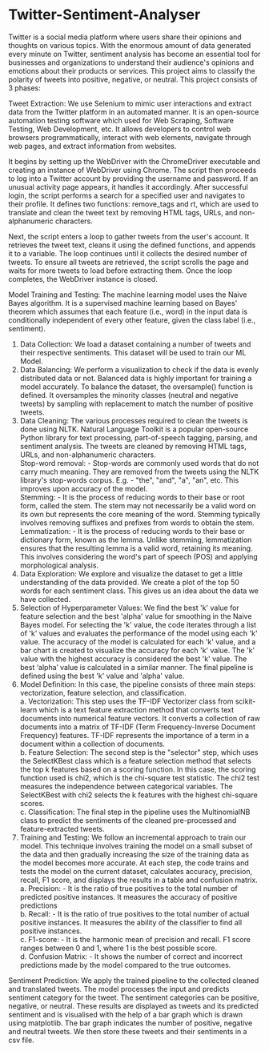 # Twitter-Sentiment-Analyser
Twitter is a social media platform where users share their opinions and thoughts on various topics. With the enormous amount of data generated every minute on Twitter, sentiment analysis has become an essential tool for businesses and organizations to understand their audience's opinions and emotions about their products or services. This project aims to classify the polarity of tweets into positive, negative, or neutral. This project consists of 3 phases:


Tweet Extraction:
We use Selenium to mimic user interactions and extract data from the Twitter platform in an automated manner. It is an open-source automation testing software which used for Web Scraping, Software Testing, Web Development, etc. It allows developers to control web browsers programmatically, interact with web elements, navigate through web pages, and extract information from websites.

It begins by setting up the WebDriver with the ChromeDriver executable and creating an instance of WebDriver using Chrome. The script then proceeds to log into a Twitter account by providing the username and password. If an unusual activity page appears, it handles it accordingly. After successful login, the script performs a search for a specified user and navigates to their profile. It defines two functions: remove_tags and rt, which are used to translate and clean the tweet text by removing HTML tags, URLs, and non-alphanumeric characters.

Next, the script enters a loop to gather tweets from the user's account. It retrieves the tweet text, cleans it using the defined functions, and appends it to a variable. The loop continues until it collects the desired number of tweets. To ensure all tweets are retrieved, the script scrolls the page and waits for more tweets to load before extracting them. Once the loop completes, the WebDriver instance is closed.


Model Training and Testing:
The machine learning model uses the Naive Bayes algorithm. It is a supervised machine learning based on Bayes' theorem which assumes that each feature (i.e., word) in the input data is conditionally independent of every other feature, given the class label (i.e., sentiment). 

1.	Data Collection: We load a dataset containing a number of tweets and their respective sentiments. This dataset will be used to train our ML Model.
2.	Data Balancing: We perform a visualization to check if the data is evenly distributed data or not. Balanced data is highly important for training a model accurately. To balance the dataset, the oversample() function is defined. It oversamples the minority classes (neutral and negative tweets) by sampling with replacement to match the number of positive tweets.
3.	Data Cleaning: The various processes required to clean the tweets is done using NLTK. Natural Language Toolkit is a popular open-source Python library for text processing, part-of-speech tagging, parsing, and sentiment analysis. The tweets are cleaned by removing HTML tags, URLs, and non-alphanumeric characters.           
  Stop-word removal: - Stop-words are commonly used words that do not carry much meaning. They are removed from the tweets using the NLTK library's stop-words corpus. E.g. - "the", "and", "a", "an", etc. This improves upon accuracy of the model.                                                                              
  Stemming: - It is the process of reducing words to their base or root form, called the stem. The stem may not necessarily be a valid word on its own but represents the core meaning of the word. Stemming typically involves removing suffixes and prefixes from words to obtain the stem.                                     Lemmatization: - It is the process of reducing words to their base or dictionary form, known as the lemma. Unlike stemming, lemmatization ensures that the resulting lemma is a valid word, retaining its meaning. This involves considering the word's part of speech (POS) and applying morphological analysis.
5.	Data Exploration: We explore and visualize the dataset to get a little understanding of the data provided. We create a plot of the top 50 words for each sentiment class. This gives us an idea about the data we have collected. 
6.	Selection of Hyperparameter Values: We find the best 'k' value for feature selection and the best 'alpha' value for smoothing in the Naive Bayes model.       For selecting the 'k' value, the code iterates through a list of 'k' values and evaluates the performance of the model using each 'k' value. The accuracy of the model is calculated for each 'k' value, and a bar chart is created to visualize the accuracy for each 'k' value. The 'k' value with the highest accuracy is considered the best 'k' value. The best ‘alpha’ value is calculated in a similar manner. The final pipeline is defined using the best 'k' value and 'alpha' value.
7.	Model Definition: In this case, the pipeline consists of three main steps: vectorization, feature selection, and classification.                                
  a.	Vectorization: This step uses the TF-IDF Vectorizer class from scikit-learn which is a text feature extraction method that converts text documents into numerical feature vectors. It converts a collection of raw documents into a matrix of TF-IDF (Term Frequency-Inverse Document Frequency) features. TF-IDF represents the importance of a term in a document within a collection of documents.                                                                               
  b.	Feature Selection: The second step is the "selector" step, which uses the SelectKBest class which is a feature selection method that selects the top k features based on a scoring function. In this case, the scoring function used is chi2, which is the chi-square test statistic. The chi2 test measures the independence between categorical variables. The SelectKBest with chi2 selects the k features with the highest chi-square scores.                                    
  c.	Classification: The final step in the pipeline uses the MultinomialNB class to predict the sentiments of the cleaned pre-processed and feature-extracted tweets.
8.	Training and Testing: We follow an incremental approach to train our model. This technique involves training the model on a small subset of the data and then gradually increasing the size of the training data as the model becomes more accurate. At each step, the code trains and tests the model on the current dataset, calculates accuracy, precision, recall, F1 score, and displays the results in a table and confusion matrix.                                                         
  a.	Precision: - It is the ratio of true positives to the total number of predicted positive instances. It measures the accuracy of positive predictions          
  b.	Recall: - It is the ratio of true positives to the total number of actual positive instances. It measures the ability of the classifier to find all positive instances.                                                                                                                                                          
  c.	F1-score: - It is the harmonic mean of precision and recall. F1 score ranges between 0 and 1, where 1 is the best possible score.                             
  d.	Confusion Matrix: - It shows the number of correct and incorrect predictions made by the model compared to the true outcomes.

 
Sentiment Prediction:
We apply the trained pipeline to the collected cleaned and translated tweets. The model processes the input and predicts sentiment category for the tweet. The sentiment categories can be positive, negative, or neutral. These results are displayed as tweets and its predicted sentiment and is visualised with the help of a bar graph which is drawn using matplotlib. The bar graph indicates the number of positive, negative and neutral tweets. We then store these tweets and their sentiments in a csv file.
